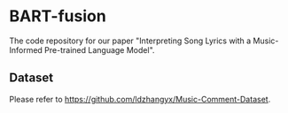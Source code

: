 # BART-fusion
The code repository for our paper "Interpreting Song Lyrics with a Music-Informed Pre-trained Language Model".

## Dataset

Please refer to https://github.com/ldzhangyx/Music-Comment-Dataset.

